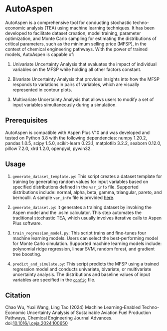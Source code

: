 # AutoAspen
AutoAspen is a comprehensive tool for conducting stochastic techno-economic analysis (TEA) using machine learning techniques. It has been developed to facilitate dataset creation, model training, parameter optimization, and Monte Carlo sampling for estimating the distributions of critical parameters, such as the minimum selling price (MFSP), in the context of chemical engineering pathways. With the power of trained models, AutoAspen is capable of:

1. Univariate Uncertainty Analysis that evaluates the impact of individual variables on the MFSP while holding all other factors constant.

2. Bivariate Uncertainty Analysis that provides insights into how the MFSP responds to variations in pairs of variables, which are visually represented in contour plots.

3. Multivariate Uncertainty Analysis that allows users to modify a set of input variables simultaneously during a simulation.

## Prerequisites
AutoAspen is compatible with Aspen Plus V10 and was developed and tested on Python 3.8 with the following dependencies: numpy 1.20.2, pandas 1.0.5, scipy 1.5.0, scikit-learn 0.23.1, matplotlib 3.2.2, seaborn 0.12.0, pillow 7.2.0, xlrd 1.2.0, openpyxl, pywin32.

## Usage
1. `generate_dataset_template.py`: This script creates a dataset template for training by generating random values for input variables based on specified distributions defined in the `var_info` file. Supported distributions include: normal, alpha, beta, gamma, triangular, pareto, and bernoulli. A sample `var_info` file is provided [here](https://github.com/Chaowu88/autoaspen/blob/main/ATJ_pathway/var_info.xlsx).

2. `generate_dataset.py`: It generates a training dataset by invoking the Aspen model and the .xslm calculator. This step automates the traditional stochastic TEA, which usually involves iterative calls to Aspen Plus software.

3. `train_regression_model.py`: This script trains and fine-tunes four machine learning models. Users can select the best-performing model for Monte Carlo simulation. Supported machine learning models include: polynomial ridge regression, linear SVM, random forest, and gradient tree boosting.

4. `predict_and_simulate.py`: This script predicts the MFSP using a trained regression model and conducts univariate, bivariate, or multivariate uncertainty analysis. The distributions and baseline values of input variables are specified in the [`config`](https://github.com/Chaowu88/autoaspen/blob/main/ATJ_pathway/config.xlsx) file.

## Citation
Chao Wu, Yuxi Wang, Ling Tao (2024) Machine Learning-Enabled Techno-Economic Uncertainty Analysis of Sustainable Aviation Fuel Production Pathways, Chemical Engineering Journal Advances. doi:[10.1016/j.ceja.2024.100650](https://doi.org/10.1016/j.ceja.2024.100650)
